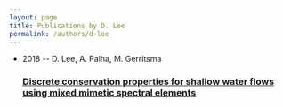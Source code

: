 ```yaml
---
layout: page
title: Publications by D. Lee
permalink: /authors/d-lee
---
```


<ul class="post-list">
<li><span class='post-meta'>2018 -- D. Lee, A. Palha, M. Gerritsma</span><h3><a class='post-link' href="{{ site.baseurl }}/discrete-conservation-properties-for-shallow-water-flows-using-mixed-mimetic-spectral-elements">Discrete conservation properties for shallow water flows using mixed mimetic spectral elements</a></h3></li>

</ul>
